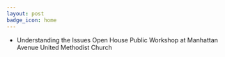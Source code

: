 ```yaml
---
layout: post
badge_icon: home
---
```


* Understanding the Issues Open House Public Workshop at Manhattan Avenue United Methodist Church
